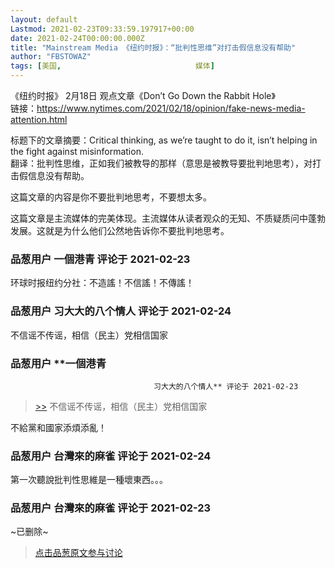```yaml
---
layout: default
Lastmod: 2021-02-23T09:33:59.197917+00:00
date: 2021-02-24T00:00:00.000Z
title: "Mainstream Media 《纽约时报》：“批判性思维”对打击假信息没有帮助"
author: "FBSTOWAZ"
tags: [美国,								媒体]
---
```


《纽约时报》 2月18日 观点文章《Don’t Go Down the Rabbit Hole》  
链接：https://www.nytimes.com/2021/02/18/opinion/fake-news-media-attention.html  
  
标题下的文章摘要：Critical thinking, as we’re taught to do it, isn’t helping in the fight against misinformation.  
翻译：批判性思维，正如我们被教导的那样（意思是被教导要批判地思考），对打击假信息没有帮助。  
  
这篇文章的内容是你不要批判地思考，不要想太多。  
  
这篇文章是主流媒体的完美体现。主流媒体从读者观众的无知、不质疑质问中蓬勃发展。这就是为什么他们公然地告诉你不要批判地思考。

            
### 品葱用户 **一個港青** 评论于 2021-02-23
        
环球时报纽约分社：不造謠！不信謠！不傳謠！
        


            
### 品葱用户 **习大大的八个情人** 评论于 2021-02-24
        
不信谣不传谣，相信（民主）党相信国家
        


            
### 品葱用户 **一個港青				
									习大大的八个情人** 评论于 2021-02-23
        
> [\>>]( "/article/item_id-606114#") 不信谣不传谣，相信（民主）党相信国家

  
不給黨和國家添煩添亂！
        


            
### 品葱用户 **台灣來的麻雀** 评论于 2021-02-24
        
第一次聽說批判性思維是一種壞東西。。。
        


            
### 品葱用户 **台灣來的麻雀** 评论于 2021-02-23
        
~已删除~
        






> [点击品葱原文参与讨论](https://pincong.rocks/article/29840)

